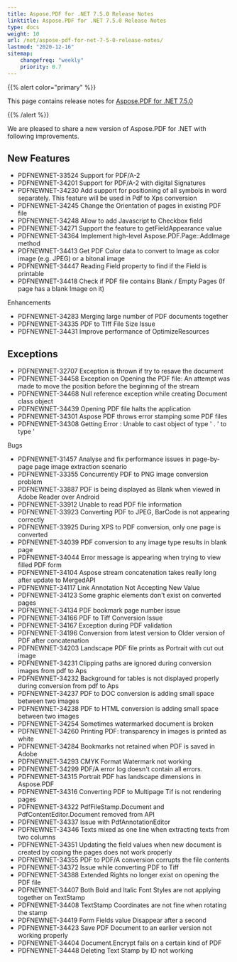 ```yaml
---
title: Aspose.PDF for .NET 7.5.0 Release Notes
linktitle: Aspose.PDF for .NET 7.5.0 Release Notes
type: docs
weight: 10
url: /net/aspose-pdf-for-net-7-5-0-release-notes/
lastmod: "2020-12-16"
sitemap:
    changefreq: "weekly"
    priority: 0.7
---
```


{{% alert color="primary" %}}

This page contains release notes for [Aspose.PDF for .NET 7.5.0](http://www.aspose.com/downloads/pdf/net/new-releases/aspose.pdf-for-.net-7.5.0/)

{{% /alert %}}

We are pleased to share a new version of Aspose.PDF for .NET with following improvements.
## **New Features**
- PDFNEWNET-33524 Support for PDF/A-2
- PDFNEWNET-34201 Support for PDF/A-2 with digital Signatures
- PDFNEWNET-34230 Add support for positioning of all symbols in word separately. This feature will be used in Pdf to Xps conversion
- PDFNEWNET-34245 Change the Orientation of pages in existing PDF file
- PDFNEWNET-34248 Allow to add Javascript to Checkbox field
- PDFNEWNET-34271 Support the feature to getFieldAppearance value
- PDFNEWNET-34364 Implement high-level Aspose.PDF.Page::AddImage method
- PDFNEWNET-34413 Get PDF Color data to convert to Image as color image (e.g. JPEG) or a bitonal image
- PDFNEWNET-34447 Reading Field property to find if the Field is printable
- PDFNEWNET-34418 Check if PDF file contains Blank / Empty Pages (If page has a blank Image on it)

Enhancements

- PDFNEWNET-34283 Merging large number of PDF documents together
- PDFNEWNET-34335 PDF to TIff File Size Issue
- PDFNEWNET-34431 Improve performance of OptimizeResources
## **Exceptions**
- PDFNEWNET-32707 Exception is thrown if try to resave the document
- PDFNEWNET-34458 Exception on Opening the PDF file: An attempt was made to move the position before the beginning of the stream
- PDFNEWNET-34468 Null reference exception while creating Document class object
- PDFNEWNET-34439 Opening PDF file halts the application
- PDFNEWNET-34301 Aspose PDF throws error stamping some PDF files
- PDFNEWNET-34308 Getting Error : Unable to cast object of type ' . ' to type '

Bugs

- PDFNEWNET-31457 Analyse and fix performance issues in page-by-page page image extraction scenario
- PDFNEWNET-33355 Concurrently PDF to PNG image conversion problem
- PDFNEWNET-33887 PDF is being displayed as Blank when viewed in Adobe Reader over Android
- PDFNEWNET-33912 Unable to read PDF file information
- PDFNEWNET-33923 Converting PDF to JPEG, BarCode is not appearing correctly
- PDFNEWNET-33925 During XPS to PDF conversion, only one page is converted
- PDFNEWNET-34039 PDF conversion to any image type results in blank page
- PDFNEWNET-34044 Error message is appearing when trying to view filled PDF form
- PDFNEWNET-34104 Aspose stream concatenation takes really long after update to MergedAPI
- PDFNEWNET-34117 Link Annotation Not Accepting New Value
- PDFNEWNET-34123 Some graphic elements don't exist on converted pages
- PDFNEWNET-34134 PDF bookmark page number issue
- PDFNEWNET-34166 PDF to Tiff Conversion Issue
- PDFNEWNET-34167 Exception during PDF validation
- PDFNEWNET-34196 Conversion from latest version to Older version of PDF after concatenation
- PDFNEWNET-34203 Landscape PDF file prints as Portrait with cut out image
- PDFNEWNET-34231 Clipping paths are ignored during conversion images from pdf to Aps
- PDFNEWNET-34232 Background for tables is not displayed properly during conversion from pdf to Aps
- PDFNEWNET-34237 PDF to DOC conversion is adding small space between two images
- PDFNEWNET-34238 PDF to HTML conversion is adding small space between two images
- PDFNEWNET-34254 Sometimes watermarked document is broken
- PDFNEWNET-34260 Printing PDF: transparency in images is printed as white
- PDFNEWNET-34284 Bookmarks not retained when PDF is saved in Adobe
- PDFNEWNET-34293 CMYK Format Watermark not working
- PDFNEWNET-34299 PDF/A error log doesn't contain all errors.
- PDFNEWNET-34315 Portrait PDF has landscape dimensions in Aspose.PDF
- PDFNEWNET-34316 Converting PDF to Multipage Tif is not rendering pages
- PDFNEWNET-34322 PdfFileStamp.Document and PdfContentEditor.Document removed from API
- PDFNEWNET-34337 Issue with PdfAnnotationEditor
- PDFNEWNET-34346 Texts mixed as one line when extracting texts from two columns
- PDFNEWNET-34351 Updating the field values when new document is created by coping the pages does not work properly
- PDFNEWNET-34355 PDF to PDF/A conversion corrupts the file contents
- PDFNEWNET-34372 Issue while converting PDF to Tiff
- PDFNEWNET-34388 Extended Rights no longer exist on opening the PDF file
- PDFNEWNET-34407 Both Bold and Italic Font Styles are not applying together on TextStamp
- PDFNEWNET-34408 TextStamp Coordinates are not fine when rotating the stamp
- PDFNEWNET-34419 Form Fields value Disappear after a second
- PDFNEWNET-34423 Save PDF Document to an earlier version not working properly
- PDFNEWNET-34404 Document.Encrypt fails on a certain kind of PDF
- PDFNEWNET-34448 Deleting Text Stamp by ID not working
